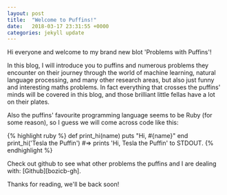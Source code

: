 ```yaml
---
layout: post
title:  "Welcome to Puffins!"
date:   2018-03-17 23:31:55 +0000
categories: jekyll update
---
```

Hi everyone and welcome to my brand new blot 'Problems with Puffins'!

In this blog, I will introduce you to puffins and numerous problems they encounter on their journey through the world of machine learning, natural
language processing, and many other research areas, but also just funny and interesting maths problems. In fact everything that crosses the puffins' minds will be covered in this blog, and those brilliant little fellas have a lot on their plates.

Also the puffins' favourite programming language seems to be Ruby (for some reason), so I guess we will come across code like this:

{% highlight ruby %}
def print_hi(name)
  puts "Hi, #{name}"
end
print_hi('Tesla the Puffin')
#=> prints 'Hi, Tesla the Puffin' to STDOUT.
{% endhighlight %}

Check out github to see what other problems the puffins and I are dealing with: [Github][bozicb-gh].

Thanks for reading, we'll be back soon!

[jekyll-gh]:   https://github.com/jekyll/jekyll

